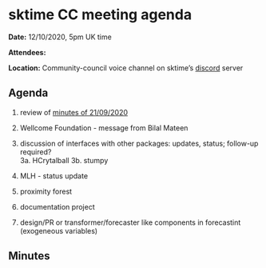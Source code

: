 # sktime CC meeting agenda

**Date:** 
12/10/2020, 5pm UK time

**Attendees:** 

**Location:** 
Community-council voice channel on sktime’s [discord](https://discord.gg/gqSab2K) server

## Agenda

1. review of [minutes of 21/09/2020](https://github.com/sktime/community-council/blob/master/previous_meetings/20200921-meeting-hcrystalball.md)

2. Wellcome Foundation - message from Bilal Mateen

3. discussion of interfaces with other packages: updates, status; follow-up required?  
3a. HCrytalball
3b. stumpy

4. MLH - status update

5. proximity forest

6. documentation project
 
7. design/PR or transformer/forecaster like components in forecastint (exogeneous variables)


## Minutes


